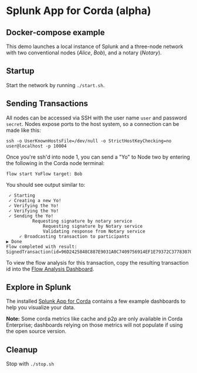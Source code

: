 # Splunk App for Corda (alpha)

## Docker-compose example
This demo launches a local instance of Splunk and a three-node network with two conventional nodes (_Alice_, _Bob_), and a notary (_Notary_).

## Startup
Start the network by running `./start.sh`.

## Sending Transactions
All nodes can be accessed via SSH with the user name `user` and password `secret`.
Nodes expose ports to the host system, so a connection can be made like this:

```console
ssh -o UserKnownHostsFile=/dev/null -o StrictHostKeyChecking=no user@localhost -p 10004
```

Once you're ssh'd into node 1, you can send a "Yo" to Node two by entering the following in the Corda node terminal:
```console
flow start YoFlow target: Bob
```

You should see output similar to:
```console
 ✓ Starting
 ✓ Creating a new Yo!
 ✓ Verifying the Yo!
 ✓ Verifying the Yo!
 ✓ Sending the Yo!
          Requesting signature by notary service
              Requesting signature by Notary service
              Validating response from Notary service
     ✓ Broadcasting transaction to participants
▶︎ Done
Flow completed with result: SignedTransaction(id=96D2425848C887E9031A0C7409756914EF1E79372C37783070A3D5FA8EA38230)
```

To view the flow analysis for this transaction, copy the resulting transaction id into the [Flow Analysis Dashboard](http://localhost:8000/en-US/app/Splunk_App_for_Corda/flow_analytics).

## Explore in Splunk
The installed [Splunk App for Corda](http://localhost:8000/en-US/app/Splunk_App_for_Corda/intro) contains a few example dashboards to help you visualize your data.

**Note:** Some corda metrics like cache and p2p are only available in Corda Enterprise; dashboards relying on those metrics will not populate if using the open source version.

## Cleanup
Stop with `./stop.sh`
